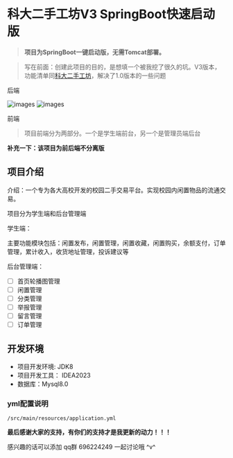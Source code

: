# 科大二手工坊V3 SpringBoot快速启动版

> **项目为SpringBoot一键启动版，无需Tomcat部署。**

> 写在前面：创建此项目的目的，是想填一个被我挖了很久的坑。V3版本，功能清单同[科大二手工坊](https://github.com/lvr1997/kd-second-hand-workshop)，解决了1.0版本的一些问题

后端

![images](https://img.shields.io/badge/SpringBoot-2.5.2.RELEASE-brightgreen) 
![images](https://img.shields.io/badge/Mybatis-3.3-yellowgreen)

前端

> 项目前端分为两部分。一个是学生端前台，另一个是管理员端后台

**补充一下：该项目为前后端不分离版**

## 项目介绍

介绍：一个专为各大高校开发的校园二手交易平台。实现校园内闲置物品的流通交易。

项目分为学生端和后台管理端

学生端：

主要功能模块包括：闲置发布，闲置管理，闲置收藏，闲置购买，余额支付，订单管理，累计收入，收货地址管理，投诉建议等

后台管理端：
- [ ] 首页轮播图管理
- [ ] 闲置管理
- [ ] 分类管理
- [ ] 举报管理
- [ ] 留言管理
- [ ] 订单管理

## 开发环境

- 项目开发环境: JDK8
- 项目开发工具： IDEA2023
- 数据库：Mysql8.0

### yml配置说明

`/src/main/resources/application.yml`

**最后感谢大家的支持，有你们的支持才是我更新的动力！！！**

感兴趣的话可以添加 qq群 696224249 一起讨论哦 ^v^
